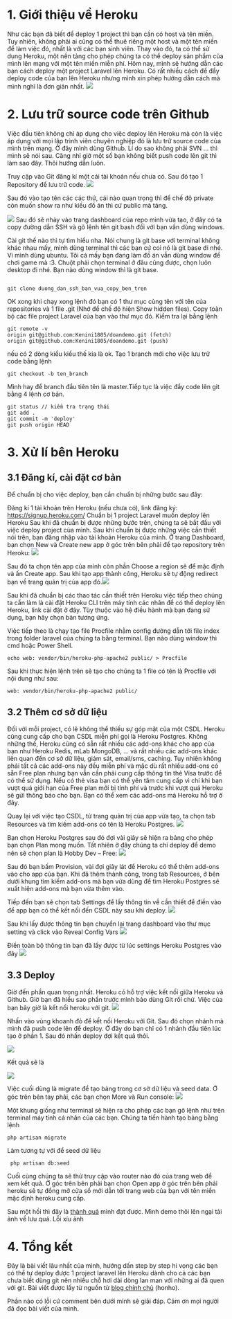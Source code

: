 # 1. Giới thiệu về Heroku

Như các bạn đã biết để deploy 1 project thì bạn cần có host và tên miền. Tuy nhiên, không phải ai cũng có thể thuê riêng một host và một tên miền để làm việc đó, nhất là với các bạn sinh viên. Thay vào đó, ta có thể sử dụng Heroku, một nền tảng cho phép chúng ta có thể deploy sản phẩm của mình lên mạng với một tên miền miễn phí. Hôm nay, mình sẽ hướng dẫn các bạn cách deploy một project Laravel lên Heroku. Có rất nhiều cách để đẩy deploy code của bạn lên Heroku nhưng mình xin phép hướng dẫn cách mà mình nghĩ là đơn giản nhất.
![](https://images.viblo.asia/6baaeaf9-cced-4f42-99a4-96e7985425cd.png)
# 2. Lưu trữ source code trên Github
Việc đầu tiên không chỉ áp dụng cho việc deploy lên Heroku mà còn là việc áp dụng với mọi lập trình viên chuyên nghiệp đó là lưu trữ source code của mình trên mạng. Ở đây mình dùng Github. Lí do sao không phải SVN … thì mình sẽ nói sau. Căng nhỉ giờ một số bạn không biết push code lên git thì làm sao đây. Thôi hướng dẫn luôn.

Truy cập vào Git đăng kí một cái tài khoản nếu chưa có. Sau đó tạo 1 Repository để lưu trữ code.
![](https://images.viblo.asia/3dd2a430-1112-4a39-abef-2396bd0dc974.png)

Sau đó vào tạo tên các các thứ, cái nào quan trọng thì để chế độ private còn muốn show ra như kiều đồ án thì cứ public mà táng.

![](https://images.viblo.asia/91c269a4-53ed-4792-8c04-86c55f75ca0a.png)
Sau đó sẽ nhảy vào trang dashboard của repo mình vừa tạo, ở đây có ta copy đường dẫn SSH và gõ lệnh tên git bash đối với bạn vấn dùng windows.

Cài git thế nào thì tự tìm hiểu nha. Nói chung là git base với terminal không khác nhau mấy, mình dùng terminal thì các bạn cứ coi nó là git base đi nhé. Vì mình dùng ubuntu. Tôi cá mấy bạn đang làm đồ án vẫn dùng window để chơi game mà :3. Chuột phải chọn terminal ở đâu cũng được, chọn luôn desktop đi nhé. Bạn nào dùng window thì là git base.
```

git clone duong_dan_ssh_ban_vua_copy_ben_tren

```
OK xong khi chạy xong lệnh đó bạn có 1 thư mục cùng tên với tên của repositories và 1 file .git (Nhớ để chế độ hiện Show hidden files). Copy toàn bộ các file project Laravel của bạn vào thư mục đó. Kiểm tra lại bằng lệnh
```
git remote -v
origin git@github.com:Kenini1805/doandemo.git (fetch)
origin git@github.com:Kenini1805/doandemo.git (push)
```
nếu có 2 dòng kiểu kiểu thế kia là ok. Tạo 1 branch mới cho việc lưu trữ code bằng lệnh
```
git checkout -b ten_branch
```

Mình hay để branch đầu tiên tên là master.Tiếp tục là việc đẩy code lên git bằng 4 lệnh cơ bản.
```
git status // kiểm tra trạng thái
git add .
git commit -m 'deploy'
git push origin HEAD
```
# 3. Xử lí bên Heroku
## 3.1 Đăng kí, cài đặt cơ bản

Để chuẩn bị cho việc deploy, bạn cần chuẩn bị những bước sau đây:

Đăng kí 1 tài khoản trên Heroku (nếu chưa có), link đăng ký: https://signup.heroku.com/
Chuẩn bị 1 project Laravel muốn deploy lên Heroku Sau khi đã chuẩn bị được những bước trên, chúng ta sẽ bắt đầu với việc deploy project của mình.
Sau khi chuẩn bị được những việc cần thiết nói trên, bạn đăng nhập vào tài khoản Heroku của mình. Ở trang Dashboard, bạn chọn New và Create new app ở góc trên bên phải để tạo repository trên Heroku:
![](https://images.viblo.asia/471798c9-d7e9-4501-b2e7-6b0ae4ac7e9e.png)

Sau đó ta chọn tên app của mình còn phần Choose a region sẽ để mặc định và ấn Create app. Sau khi tạo app thành công, Heroku sẽ tự động redirect bạn về trang quản trị của app đó.![](https://images.viblo.asia/3c2905e2-7a6f-44a0-b959-30f4c0e08b12.png)



Sau khi đã chuẩn bị các thao tác cần thiết trên Heroku việc tiếp theo chúng ta cần làm là cài đặt Heroku CLI trên máy tính các nhân để có thế deploy lên Heroku, link cài đặt ở đây. Tùy thuộc vào hệ điều hành mà bạn đang sử dụng, bạn hãy chọn bản tương ứng.

Việc tiếp theo là chạy tạo file Procfile nhằm config đường dẫn tới file index trong folder laravel của chúng ta bằng terminal. Bạn nào dùng window thì cmd hoặc Power Shell.


```
echo web: vendor/bin/heroku-php-apache2 public/ > Procfile
```

Sau khi thực hiện lệnh trên sẽ tạo cho chúng ta 1 file có tên là Procfile với nội dung như sau:
```
web: vendor/bin/heroku-php-apache2 public/
```
## 3.2 Thêm cơ sở dữ liệu

Đối với mỗi project, có lẽ không thể thiếu sự góp mặt của một CSDL. Heroku cũng cung cấp cho bạn CSDL miễn phí gọi là Heroku Postgres. Không những thế, Heroku cũng có sẵn rất nhiều các add-ons khác cho app của bạn như Heroku Redis, mLab MongoDB, … và rất nhiều các add-ons khác liên quan đến cơ sở dữ liệu, giám sát, email/sms, caching. Tuy nhiên không phải tất cả các add-ons này đều miễn phí và mặc dù rất nhiều add-ons có sẵn Free plan nhưng bạn vẫn cần phải cung cấp thông tin thẻ Visa trước để có thể sử dụng. Nếu có thẻ visa bạn có thể yên tâm cung cấp vì chỉ khi bạn vượt quá giới hạn của Free plan mới bị tính phí và trước khi vượt quá Heroku sẽ gửi thông báo cho bạn. Bạn có thể xem các add-ons mà Heroku hỗ trợ ở đây.

Quay lại với việc tạo CSDL, từ trang quản trị của app vừa tạo, ta chọn tab Resources và tìm kiếm add-ons có tên là Heroku Postgres.
![](https://images.viblo.asia/c07167ba-d793-47dc-a3d2-ca9be4e8c76f.png)

Bạn chọn Heroku Postgres sau đó đợi vài giây sẽ hiện ra bảng cho phép bạn chọn Plan mong muốn. Tất nhiên ở đây chúng ta chỉ deploy để demo nên sẽ chọn plan là Hobby Dev – Free:
![](https://images.viblo.asia/9854a5c2-cd69-4856-bc4a-f10cc12c86a2.png)


Sau đó bạn bấm Provision, vài đợi giây lát để Heroku có thể thêm add-ons vào cho app của bạn. Khi đã thêm thành công, trong tab Resources, ở bên dưới khung tìm kiếm add-ons mà bạn vừa dùng để tìm Heroku Postgres sẽ xuất hiện add-ons mà bạn vừa thêm vào.

Tiếp đến bạn sẽ chọn tab Settings để lấy thông tin về cần thiết để điền vào <Setting> để app bạn có thể kết nối đến CSDL này sau khi deploy.
![](https://images.viblo.asia/b27c306d-5fe0-4e78-8014-f30423b6e566.png)

Sau khi lấy được thông tin bạn chuyển lại trang dashboard vào thư mục setting và click vào Reveal Config Vars
![](https://images.viblo.asia/1a3f5c31-bdce-4796-af63-b765ef399c18.png)

Điền toàn bộ thông tin bạn đã lấy được từ lúc settings Heroku Postgres vào đây
![](https://images.viblo.asia/adfe8114-b358-4dc5-a6cd-b4d48c16430e.png)


## 3.3 Deploy

Giờ đến phần quan trọng nhất. Heroku có hỗ trợ việc kết nối giữa Heroku và Github. Giờ bạn đã hiểu sao phần trước mình bảo dùng Git rồi chứ. Việc của bạn bây giờ là kết nối heroku với git.
![](https://images.viblo.asia/ce0bd553-bab2-41e5-aa14-419c83b69a7e.png)

Nhấn vào vùng khoanh đỏ để kết nối Heroku với Git. Sau đó chọn nhánh mà mình đã push code lên để deploy. Ở đây do bạn chỉ có 1 nhánh đầu tiên lúc tạo ở phần 1. Sau đó nhấn deploy đợi kết quả thôi.

![](https://images.viblo.asia/ee0ed61b-d05a-4eee-8b0b-d6416fb3ceaf.png)

Kết quả sẽ là 

![](https://images.viblo.asia/c76ec660-fad7-40af-9b3b-d85ab8b51610.png)

Việc cuối dùng là migrate để tạo bảng trong cơ sở dữ liệu và seed data.  Ở góc trên bên tay phải, các bạn chọn More và Run console:
![](https://images.viblo.asia/fd06a960-81f0-4624-939d-c1953943be54.png)

Một khung giống như terminal sẽ hiện ra cho phép các bạn gõ lệnh như trên terminal máy tính cá nhân của các bạn. Chúng ta tiến hành tạo bảng bằng lệnh

```
php artisan migrate
```

Làm tương tự với để seed dữ liệu

```
 php artisan db:seed
```

Cuối cùng chúng ta sẽ thử truy cập vào router nào đó của trang web để xem kết quả. Ở góc trên bên phải bạn chọn Open app ở góc trên bên phải heroku sẽ tự đổng mở cửa sổ mới dẫn tới trang web của bạn với tên miền mặc định heroku cung cấp.


Sau một hồi thì đây là [thành quả](http://doank55.herokuapp.com/) mình đạt được. Mình demo thôi lên ngại tải ảnh về lưu quá. Lỗi xíu ảnh
# 4. Tổng kết

Đây là bài viết lâu nhất của mình, hướng dấn step by step hi vọng các bạn có thể tự deploy được 1 project laravel lên Heroku dành cho cả các bạn chưa biết dùng git nên nhiều chỗ hơi dài dòng lan man với những ai đã quen với git. 
Bài viết được lấy từ nguồn từ [blog chính chủ](https://storyofsu.com/deploy-mot-project-laravel-len-host-free/) (honho).

Phần nào có lỗi cứ comment bên dưới mình sẽ giải đáp.
Cảm ơn mọi người đã đọc bài viết của mình.